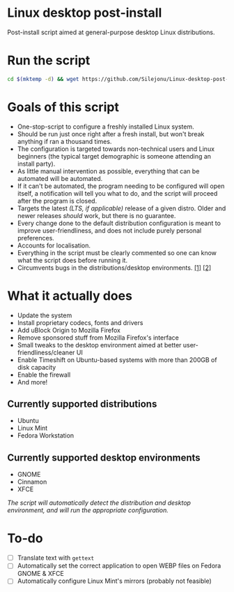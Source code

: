 # Linux desktop post-install
Post-install script aimed at general-purpose desktop Linux distributions.

# Run the script
```bash
cd $(mktemp -d) && wget https://github.com/Silejonu/Linux-desktop-post-install/archive/refs/heads/main.zip && unzip main.zip && cd Linux-desktop-post-install-main && bash ./linux_desktop_post-install.sh
```

# Goals of this script
- One-stop-script to configure a freshly installed Linux system.
- Should be run just once right after a fresh install, but won't break anything if ran a thousand times.
- The configuration is targeted towards non-technical users and Linux beginners (the typical target demographic is someone attending an install party).
- As little manual intervention as possible, everything that can be automated will be automated.
- If it can't be automated, the program needing to be configured will open itself, a notification will tell you what to do, and the script will proceed after the program is closed.
- Targets the latest *(LTS, if applicable)* release of a given distro. Older and newer releases *should* work, but there is no guarantee.
- Every change done to the default distribution configuration is meant to improve user-friendliness, and does not include purely personal preferences.
- Accounts for localisation.
- Everything in the script must be clearly commented so one can know what the script does before running it.
- Circumvents bugs in the distributions/desktop environments. [[1]](https://github.com/flatpak/flatpak/issues/4831) [[2]](https://bugs.launchpad.net/ubuntu/+source/wslu/+bug/1971757)

# What it actually does
- Update the system
- Install proprietary codecs, fonts and drivers
- Add uBlock Origin to Mozilla Firefox
- Remove sponsored stuff from Mozilla Firefox's interface
- Small tweaks to the desktop environment aimed at better user-friendliness/cleaner UI
- Enable Timeshift on Ubuntu-based systems with more than 200GB of disk capacity
- Enable the firewall
- And more!

## Currently supported distributions
- Ubuntu
- Linux Mint
- Fedora Workstation

## Currently supported desktop environments
- GNOME
- Cinnamon
- XFCE

*The script will automatically detect the distribution and desktop environment, and will run the appropriate configuration.*

# To-do

- [ ] Translate text with `gettext`
- [ ] Automatically set the correct application to open WEBP files on Fedora GNOME & XFCE
- [ ] Automatically configure Linux Mint's mirrors (probably not feasible)
